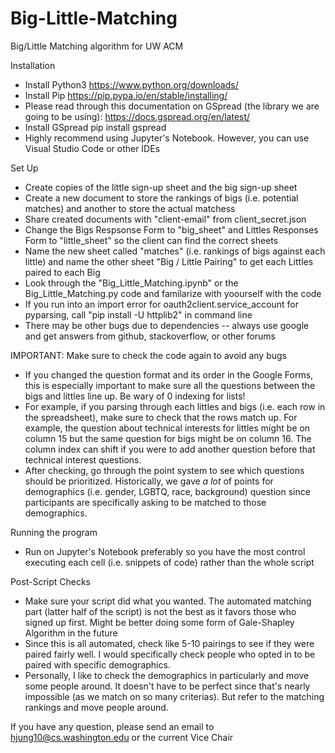 # Big-Little-Matching
Big/Little Matching algorithm for UW ACM

Installation
  - Install Python3
      https://www.python.org/downloads/
  - Install Pip
      https://pip.pypa.io/en/stable/installing/
  - Please read through this documentation on GSpread (the library we are going to be using): https://docs.gspread.org/en/latest/
  - Install GSpread
      pip install gspread
  - Highly recommend using Jupyter's Notebook. However, you can use Visual Studio Code or other IDEs 

Set Up
  - Create copies of the little sign-up sheet and the big sign-up sheet
  - Create a new document to store the rankings of bigs (i.e. potential matches) and another to store the actual matchess
  - Share created documents with "client-email" from client_secret.json
  - Change the Bigs Respsonse Form to "big_sheet" and Littles Responses Form to "little_sheet" so the client can find the correct sheets
  - Name the new sheet called "matches" (i.e. rankings of bigs against each little) and name the other sheet "Big / Little Pairing" to get each Littles paired to each Big
  - Look through the "Big_Little_Matching.ipynb" or the Big_Little_Matching.py code and familarize with yoourself with the code
  - If you run into an import error for oauth2client.service_account for pyparsing, call "pip install -U httplib2" in command line
  - There may be other bugs due to dependencies -- always use google and get answers from github, stackoverflow, or other forums

IMPORTANT: Make sure to check the code again to avoid any bugs
- If you changed the question format and its order in the Google Forms, this is especially important to make sure all the questions between the bigs and littles line up. Be wary of 0 indexing for lists! 
- For example, if you parsing through each littles and bigs (i.e. each row in the spreadsheet), make sure to check that the rows match up. For example, the question about technical interests for littles might be on column 15 but the same question for bigs might be on column 16. The column index can shift if you were to add another question before that technical interest questions. 
- After checking, go through the point system to see which questions should be prioritized. Historically, we gave *a lot* of points for demographics (i.e. gender, LGBTQ, race, background) question since participants are specifically asking to be matched to those demographics. 
  
Running the program
  - Run on Jupyter's Notebook preferably so you have the most control executing each cell (i.e. snippets of code) rather than the whole script
 
Post-Script Checks
- Make sure your script did what you wanted. The automated matching part (latter half of the script) is not the best as it favors those who signed up first. Might be better doing some form of Gale-Shapley Algorithm in the future
- Since this is all automated, check like 5-10 pairings to see if they were paired fairly well. I would specifically check people who opted in to be paired with specific demographics. 
- Personally, I like to check the demographics in particularly and move some people around. It doesn't have to be perfect since that's nearly impossible (as we match on so many criterias). But refer to the matching rankings and move people around. 

If you have any question, please send an email to hjung10@cs.washington.edu or the current Vice Chair
